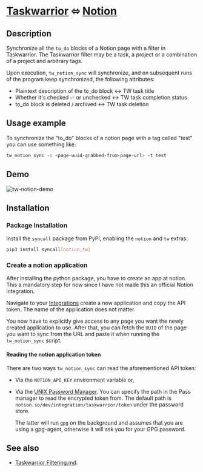 # [Taskwarrior](https://taskwarrior.org/) ⬄ [Notion](https://notion.so)

## Description

Synchronize all the `to_do` blocks of a Notion page with a filter in
Taskwarrior. The Taskwarrior filter may be a task, a project or a combination of
a project and arbitrary tags.

Upon execution, `tw_notion_sync` will synchronize, and on subsequent runs of the
program keep synchronized, the following attributes:

- Plaintext description of the to_do block <-> TW task title
- Whether it's checked ✅ or unchecked <-> TW task completion status
- to_do block is deleted / archived <-> TW task deletion

## Usage example

To synchronize the "to_do" blocks of a notion page with a tag called "test" you
can use something like:

```sh
tw_notion_sync -n <page-uuid-grabbed-from-page-url> -t test
```

## Demo

![tw-notion-demo](https://github.com/bergercookie/syncall/raw/master/misc/tw_notion_sync.gif)

## Installation

### Package Installation

Install the `syncall` package from PyPI, enabling the `notion` and `tw`
extras:

```sh
pip3 install syncall[notion,tw]
```

### Create a notion application

After installing the python package, you have to create an app at notion. This a
mandatory step for now since I have not made this an official Notion
integration.

Navigate to your [Integrations](https://www.notion.so/my-integrations) create a
new application and copy the API token. The name of the application does not
matter.

You now have to explicitly give access to any page you want the newly created
application to use. After that, you can fetch the `UUID` of the page you want to
sync from the URL and paste it when running the `tw_notion_sync` script.

#### Reading the notion application token

There are two ways `tw_notion_sync` can read the aforementioned API token:

- Via the `NOTION_API_KEY` environment variable or,
- Via the [UNIX Password Manager](https://wiki.archlinux.org/title/Pass). You can
  specify the path in the Pass manager to read the encrypted token from. The
  default path is `notion.so/dev/integration/taskwarrior/token` under the
  password store.

  The latter will run `gpg` on the background and assumes that you are using a
  gpg-agent, otherwise it will ask you for your GPG password.

## See also

- <a href="https://github.com/bergercookie/syncall/blob/master/docs/taskwarrior-filtering.md">Taskwarrior Filtering.md</a>.
